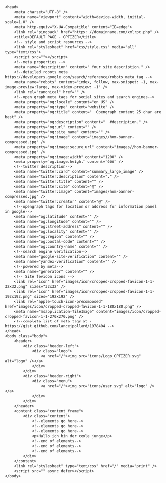 <!DOCTYPE html>
    <head>
        <meta charset="UTF-8" />
        <meta name="viewport" content="width=device-width, initial-scale=1.0" />
        <meta http-equiv="X-UA-Compatible" content="IE=edge">
        <link rel="pingback" href="https: //domainname.com/xmlrpc.php" />
        <title>DEFAULT PAGE - GPTIZER</title>
        <!-- style and script resources -->
        <link rel="stylesheet" href="css/style.css" media="all" type="text/css">
        <script src=""></script>
        <!--meta properties -->
        <meta name="description" content=" Your site description." />
        <!--detailed robots meta https://developers.google.com/search/reference/robots_meta_tag -->
        <meta name="robots" content="index, follow, max-snippet: -1, max-image-preview:large, max-video-preview: -1" />
        <link rel="canonical" href="" />
        <!--open graph meta tags for social sites and search engines-->
        <meta property="og:locale" content="en_US" />
        <meta property="og:type" content="website" />
        <meta property="og:title" content="  Opengraph content 25 char are best" />
        <meta property="og:description" content="  #description." />
        <meta property="og:url" content="" />
        <meta property="og:site_name" content="" />
        <meta property="og:image" content="images//hom-banner-compressed.jpg" />
        <meta property="og:image:secure_url" content="images//hom-banner-compressed.jpg" />
        <meta property="og:image:width" content="1200" />
        <meta property="og:image:height" content="660" />
        <!--twitter description-->
        <meta name="twitter:card" content="summary_large_image" />
        <meta name="twitter:description" content="." />
        <meta name="twitter:title" content="" />
        <meta name="twitter:site" content="@" />
        <meta name="twitter:image" content="images/hom-banner-compressed.jpg" />
        <meta name="twitter:creator" content="@" />
        <!--opengraph tags for location or address for information panel in google-->
        <meta name="og:latitude" content="" />
        <meta name="og:longitude" content="" />
        <meta name="og:street-address" content="" />
        <meta name="og:locality" content="" />
        <meta name="og:region" content="" />
        <meta name="og:postal-code" content="" />
        <meta name="og:country-name" content="" />
        <!--search engine verification-->
        <meta name="google-site-verification" content="" />
        <meta name="yandex-verification" content="" />
        <!--powered by meta-->
        <meta name="generator" content="" />
        <!-- Site fevicon icons -->
        <link rel="icon" href="images/icon/cropped-cropped-favicon-1-1-32x32.png" sizes="32x32" />
        <link rel="icon" href="images/icon/cropped-cropped-favicon-1-1-192x192.png" sizes="192x192" />
        <link rel="apple-touch-icon-precomposed" href="images/icon/cropped-cropped-favicon-1-1-180x180.png" />
        <meta name="msapplication-TileImage" content="images/icon/cropped-cropped-favicon-1-1-270x270.png" />
        <!--complete list of meta tags at - https://gist.github.com/lancejpollard/1978404 -->
    </head>
    <body class="body">
        <header>
            <div class="header-left">
                <div class="logo">
                    <a href="/"><img src="icons/Logo_GPTIZER.svg" alt="logo" /></a>
                </div>
            </div>
            <div class="header-right">
                <div class="menu">
                    <a href="/"><img src="icons/user.svg" alt="logo" /></a>
                </div>
            </div>
        </header>
        <content class="content_frame">
            <div class="content">
                <!--elements go here-->
                <!--elements go here-->
                <!--elements go here-->
                <p>Hallo ich bin der coole junge</p>
                <!--end of elements-->
                <!--end of elements-->
                <!--end of elements-->
            </div>
        </content>
        <link rel="stylesheet" type="text/css" href="/" media="print" />
        <script src="" async defer></script>
    </body>
</html>